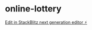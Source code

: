 # online-lottery

[Edit in StackBlitz next generation editor ⚡️](https://stackblitz.com/~/github.com/AI03-airemi/online-lottery)